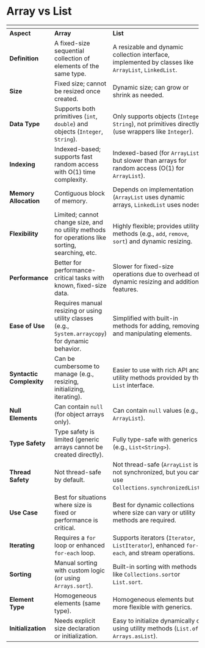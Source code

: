 # Array vs List



<table data-header-hidden data-full-width="true"><thead><tr><th width="157"></th><th></th><th></th></tr></thead><tbody><tr><td><strong>Aspect</strong></td><td><strong>Array</strong></td><td><strong>List</strong></td></tr><tr><td><strong>Definition</strong></td><td>A fixed-size sequential collection of elements of the same type.</td><td>A resizable and dynamic collection interface, implemented by classes like <code>ArrayList</code>, <code>LinkedList</code>.</td></tr><tr><td><strong>Size</strong></td><td>Fixed size; cannot be resized once created.</td><td>Dynamic size; can grow or shrink as needed.</td></tr><tr><td><strong>Data Type</strong></td><td>Supports both primitives (<code>int</code>, <code>double</code>) and objects (<code>Integer</code>, <code>String</code>).</td><td>Only supports objects (<code>Integer</code>, <code>String</code>), not primitives directly (use wrappers like <code>Integer</code>).</td></tr><tr><td><strong>Indexing</strong></td><td>Indexed-based; supports fast random access with O(1) time complexity.</td><td>Indexed-based (for <code>ArrayList</code>) but slower than arrays for random access (O(1) for <code>ArrayList</code>).</td></tr><tr><td><strong>Memory Allocation</strong></td><td>Contiguous block of memory.</td><td>Depends on implementation (<code>ArrayList</code> uses dynamic arrays, <code>LinkedList</code> uses nodes).</td></tr><tr><td><strong>Flexibility</strong></td><td>Limited; cannot change size, and no utility methods for operations like sorting, searching, etc.</td><td>Highly flexible; provides utility methods (e.g., <code>add</code>, <code>remove</code>, <code>sort</code>) and dynamic resizing.</td></tr><tr><td><strong>Performance</strong></td><td>Better for performance-critical tasks with known, fixed-size data.</td><td>Slower for fixed-size operations due to overhead of dynamic resizing and additional features.</td></tr><tr><td><strong>Ease of Use</strong></td><td>Requires manual resizing or using utility classes (e.g., <code>System.arraycopy</code>) for dynamic behavior.</td><td>Simplified with built-in methods for adding, removing, and manipulating elements.</td></tr><tr><td><strong>Syntactic Complexity</strong></td><td>Can be cumbersome to manage (e.g., resizing, initializing, iterating).</td><td>Easier to use with rich API and utility methods provided by the <code>List</code> interface.</td></tr><tr><td><strong>Null Elements</strong></td><td>Can contain <code>null</code> (for object arrays only).</td><td>Can contain <code>null</code> values (e.g., <code>ArrayList</code>).</td></tr><tr><td><strong>Type Safety</strong></td><td>Type safety is limited (generic arrays cannot be created directly).</td><td>Fully type-safe with generics (e.g., <code>List&#x3C;String></code>).</td></tr><tr><td><strong>Thread Safety</strong></td><td>Not thread-safe by default.</td><td>Not thread-safe (<code>ArrayList</code> is not synchronized, but you can use <code>Collections.synchronizedList</code>).</td></tr><tr><td><strong>Use Case</strong></td><td>Best for situations where size is fixed or performance is critical.</td><td>Best for dynamic collections where size can vary or utility methods are required.</td></tr><tr><td><strong>Iterating</strong></td><td>Requires a <code>for</code> loop or enhanced <code>for-each</code> loop.</td><td>Supports iterators (<code>Iterator</code>, <code>ListIterator</code>), enhanced <code>for-each</code>, and stream operations.</td></tr><tr><td><strong>Sorting</strong></td><td>Manual sorting with custom logic (or using <code>Arrays.sort</code>).</td><td>Built-in sorting with methods like <code>Collections.sort</code>or <code>List.sort</code>.</td></tr><tr><td><strong>Element Type</strong></td><td>Homogeneous elements (same type).</td><td>Homogeneous elements but more flexible with generics.</td></tr><tr><td><strong>Initialization</strong></td><td>Needs explicit size declaration or initialization.</td><td>Easy to initialize dynamically or using utility methods (<code>List.of</code>, <code>Arrays.asList</code>).</td></tr></tbody></table>
